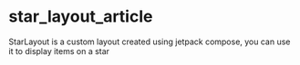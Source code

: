 # star_layout_article
StarLayout is a custom layout created using jetpack compose, you can use it to display items on a star

